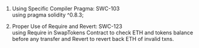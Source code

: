 1) Using Specific Compiler Pragma: SWC-103	
    using pragma solidity ^0.8.3;

2) Proper Use of Require and Revert: SWC-123	
    using Require in SwapTokens Contract to check ETH and tokens balance before any transfer and Revert to revert back ETH of invalid txns.
